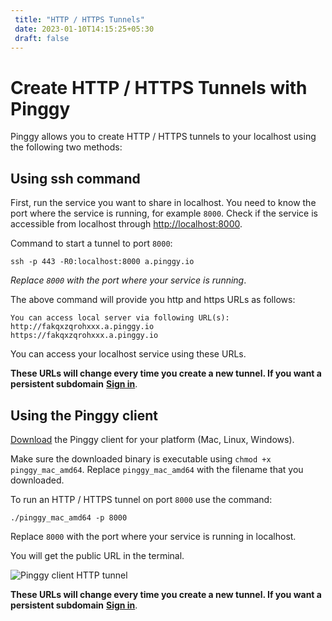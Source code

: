 ```yaml
---
 title: "HTTP / HTTPS Tunnels" 
 date: 2023-01-10T14:15:25+05:30 
 draft: false 
---
```


# Create HTTP / HTTPS Tunnels with Pinggy

Pinggy allows you to create HTTP / HTTPS tunnels to your localhost using the following two methods:

## Using ssh command

First, run the service you want to share in localhost. You need to know the port where the service is running, for example `8000`. Check if the service is accessible from localhost through <a href="http://localhost:8080" target="_blank">http://localhost:8000</a>.

Command to start a tunnel to port `8000`:
<br>
```
ssh -p 443 -R0:localhost:8000 a.pinggy.io
```

*Replace `8000` with the port where your service is running*.

The above command will provide you http and https URLs as follows:

```
You can access local server via following URL(s):
http://fakqxzqrohxxx.a.pinggy.io
https://fakqxzqrohxxx.a.pinggy.io
```

You can access your localhost service using these URLs.

**These URLs will change every time you create a new tunnel. If you want a persistent subdomain** <b><a target="_blank" href="http://dashboard.pinggy.io">Sign in</a></b>.



## Using the Pinggy client

<a href="https://pinggy.io/download/" target="_blank">Download</a> the Pinggy client for your platform (Mac, Linux, Windows).

Make sure the downloaded binary is executable using `chmod +x pinggy_mac_amd64`. Replace `pinggy_mac_amd64` with the filename that you downloaded.

To run an HTTP / HTTPS tunnel on port `8000` use the command:

```
./pinggy_mac_amd64 -p 8000
```

Replace `8000` with the port where your service is running in localhost.

You will get the public URL in the terminal.

![Pinggy client HTTP tunnel](/doc_img/pinggy_cli_http.jpg)



**These URLs will change every time you create a new tunnel. If you want a persistent subdomain** <b><a target="_blank" href="http://dashboard.pinggy.io">Sign in</a></b>.



